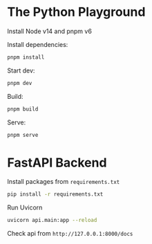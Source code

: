 # The Python Playground

Install Node v14 and pnpm v6

Install dependencies:

```sh
pnpm install
```

Start dev:

```sh
pnpm dev
```

Build:

```sh
pnpm build
```

Serve:

```sh
pnpm serve
```

# FastAPI Backend

Install packages from `requirements.txt`

```sh
pip install -r requirements.txt
```

Run Uvicorn

```sh
uvicorn api.main:app --reload
```

Check api from `http://127.0.0.1:8000/docs`
